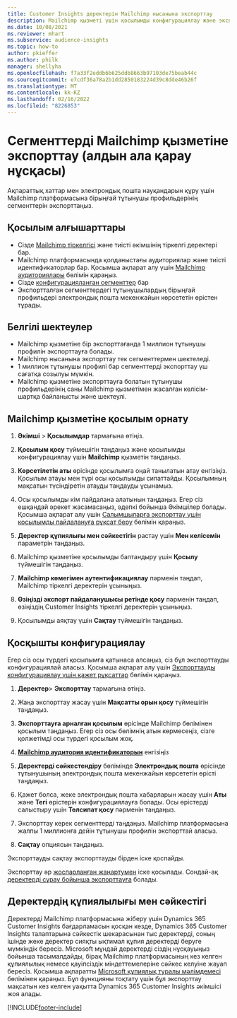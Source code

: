 ```yaml
---
title: Customer Insights деректерін Mailchimp нысанына экспорттау
description: Mailchimp қызметі үшін қосылымды конфигурациялау және экспорттау жолы туралы ақпарат.
ms.date: 10/08/2021
ms.reviewer: mhart
ms.subservice: audience-insights
ms.topic: how-to
author: pkieffer
ms.author: philk
manager: shellyha
ms.openlocfilehash: f7a33f2eddb6b625ddb8663b97103de75beab44c
ms.sourcegitcommit: e7cdf36a78a2b1dd2850183224d39c8dde46b26f
ms.translationtype: MT
ms.contentlocale: kk-KZ
ms.lasthandoff: 02/16/2022
ms.locfileid: "8226853"
---
```

# <a name="export-segments-to-mailchimp-preview"></a>Сегменттерді Mailchimp қызметіне экспорттау (алдын ала қарау нұсқасы)

Ақпараттық хаттар мен электрондық пошта науқандарын құру үшін Mailchimp платформасына бірыңғай тұтынушы профильдерінің сегменттерін экспорттаңыз.

## <a name="prerequisites-for-connection"></a>Қосылым алғышарттары

-   Сізде [Mailchimp тіркелгісі](https://mailchimp.com/) және тиісті әкімшінің тіркелгі деректері бар.
-   Mailchimp платформасында қолданыстағы аудиториялар және тиісті идентификаторлар бар. Қосымша ақпарат алу үшін [Mailchimp аудиториялары](https://mailchimp.com/help/create-audience/) бөлімін қараңыз.
-   Сізде [конфигурацияланған сегменттер](segments.md) бар
-   Экспортталған сегменттердегі тұтынушылардың бірыңғай профильдері электрондық пошта мекенжайын көрсететін өрістен тұрады.

## <a name="known-limitations"></a>Белгілі шектеулер

- Mailchimp қызметіне бір экспорттағанда 1 миллион тұтынушы профилін экспорттауға болады.
- Mailchimp нысанына экспорттау тек сегменттермен шектеледі.
- 1 миллион тұтынушы профилі бар сегменттерді экспорттау үш сағатқа созылуы мүмкін. 
- Mailchimp қызметіне экспорттауға болатын тұтынушы профильдерінің саны Mailchimp қызметімен жасалған келісім-шартқа байланысты және шектеулі.

## <a name="set-up-connection-to-mailchimp"></a>Mailchimp қызметіне қосылым орнату

1. **Әкімші** > **Қосылымдар** тармағына өтіңіз.

1. **Қосылым қосу** түймешігін таңдаңыз және қосылымды конфигурациялау үшін **Mailchimp** қызметін таңдаңыз.

1. **Көрсетілетін аты** өрісінде қосылымға оңай танылатын атау енгізіңіз. Қосылым атауы мен түрі осы қосылымды сипаттайды. Қосылымның мақсатын түсіндіретін атауды таңдауды ұсынамыз.

1. Осы қосылымды кім пайдалана алатынын таңдаңыз. Егер сіз ешқандай әрекет жасамасаңыз, әдепкі бойынша Әкімшілер болады. Қосымша ақпарат алу үшін [Салымшыларға экспорттау үшін қосылымды пайдалануға рұқсат беру](connections.md#allow-contributors-to-use-a-connection-for-exports) бөлімін қараңыз.

1. **Деректер құпиялығы мен сәйкестігін** растау үшін **Мен келісемін** параметрін таңдаңыз.

1. Mailchimp қызметіне қосылымды баптандыру үшін **Қосылу** түймешігін таңдаңыз.

1. **Mailchimp көмегімен аутентификациялау** пәрменін таңдап, Mailchimp тіркелгі деректерін ұсыныңыз.

1. **Өзіңізді экспорт пайдаланушысы ретінде қосу** пәрменін таңдап, өзіңіздің Customer Insights тіркелгі деректерін ұсыныңыз.

1. Қосылымды аяқтау үшін **Сақтау** түймешігін таңдаңыз. 

## <a name="configure-the-connector"></a>Қосқышты конфигурациялау

Егер сіз осы түрдегі қосылымға қатынаса алсаңыз, сіз бұл экспорттауды конфигурациялай аласыз. Қосымша ақпарат алу үшін [Экспорттауды конфигурациялау үшін қажет рұқсаттар](export-destinations.md#set-up-a-new-export) бөлімін қараңыз.

1. **Деректер**> **Экспорттау** тармағына өтіңіз.

1. Жаңа экспорттау жасау үшін **Мақсатты орын қосу** түймешігін таңдаңыз.

1. **Экспорттауға арналған қосылым** өрісінде Mailchimp бөлімінен қосылым таңдаңыз. Егер сіз осы бөлімнің атын көрмесеңіз, сізге қолжетімді осы түрдегі қосылым жоқ.

1. **[Mailchimp аудитория идентификаторын](https://mailchimp.com/help/find-audience-id/)** енгізіңіз

1. **Деректерді сәйкестендіру** бөлімінде **Электрондық пошта** өрісінде тұтынушының электрондық пошта мекенжайын көрсететін өрісті таңдаңыз. 

1. Қажет болса, жеке электрондық пошта хабарларын жасау үшін **Аты** және **Тегі** өрістерін конфигурациялауға болады. Осы өрістерді салыстыру үшін **Төлсипат қосу** пәрменін таңдаңыз.

1. Экспорттау керек сегменттерді таңдаңыз. Mailchimp платформасына жалпы 1 миллионға дейін тұтынушы профилін экспорттай аласыз.

1. **Сақтау** опциясын таңдаңыз.

Экспорттауды сақтау экспорттауды бірден іске қоспайды.

Экспорттау әр [жоспарланған жаңартумен](system.md#schedule-tab) іске қосылады. Сондай-ақ [деректерді сұрау бойынша экспорттауға](export-destinations.md#run-exports-on-demand) болады. 

## <a name="data-privacy-and-compliance"></a>Деректердің құпиялылығы мен сәйкестігі

Деректерді Mailchimp платформасына жіберу үшін Dynamics 365 Customer Insights бағдарламасын қосқан кезде, Dynamics 365 Customer Insights талаптарына сәйкестік шекарасынан тыс деректерді, соның ішінде жеке деректер сияқты ықтимал құпия деректерді беруге мүмкіндік бересіз. Microsoft мұндай деректерді сіздің нұсқауыңыз бойынша тасымалдайды, бірақ Mailchimp платформасының кез келген құпиялылық немесе қауіпсіздік міндеттемелеріне сәйкес келуіне жауап бересіз. Қосымша ақпаратты [Microsoft құпиялық туралы мәлімдемесі](https://go.microsoft.com/fwlink/?linkid=396732) бөлімінен қараңыз.
Бұл функцияны тоқтату үшін бұл экспорттау мақсатын кез келген уақытта Dynamics 365 Customer Insights әкімшісі жоя алады.

[!INCLUDE[footer-include](../includes/footer-banner.md)]
